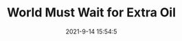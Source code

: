 ---
"title": "World Must Wait for Extra Oil"
"date": "2021-9-14 15:54:5"
"feed_name": "RIGZONE"
"feed_website": "http://www.rigzone.com/"
"feed_rss": "http://www.rigzone.com/news/rss/rigzone_latest.aspx"
"link": "https://www.rigzone.com/news/wire/world_must_wait_for_extra_oil-14-sep-2021-166431-article/?rss=true"
"file": "_posts/2021-1-1-f5de93fe791419e62fc49847f2d9acb83f3761b8.md"
"accident": "0"
"drilling": "0"
---